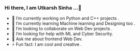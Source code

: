 ### Hi there, I am Utkarsh Sinha ...👋



- 🔭 I’m currently working on Python and C++ projects .
- 🌱 I’m currently learning Machine learning and Designing too .
- 👯 I’m looking to collaborate on Web Dev projects .
- 🤔 I’m looking for help with ML and Cyber Security.
- 💬 Ask me about frontend Web Dev.
- ⚡ Fun fact: I am cool and creative .



